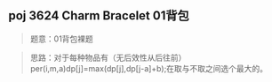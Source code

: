 ## poj 3624 Charm Bracelet 01背包
>题意：01背包裸题

>思路：对于每种物品有（无后效性从后往前）per(i,m,a)dp[j]=max(dp[j],dp[j-a]+b);在取与不取之间选个最大的。
